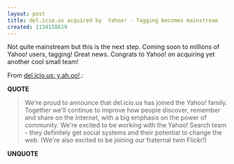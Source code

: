 ```yaml
---
layout: post
title: del.icio.us acquired by  Yahoo! - Tagging becomes mainstream
created: 1134158619
---
```

<p>Not quite mainstream but this is the next step.  Coming soon to millions of Yahoo! users, tagging! Great news. Congrats to Yahoo! on acquiring yet another cool small team!</p> <p>From <a href="http://blog.del.icio.us/blog/2005/12/yahoo.html">del.icio.us: y.ah.oo!</a>.:</p> <p><strong>QUOTE</strong></p><blockquote>We're proud to announce that del.icio.us has joined the Yahoo! family.  Together we'll continue to improve how people discover, remember and share on the Internet, with a big emphasis on the power of community.  We're excited to be working with the Yahoo! Search team - they definitely get social systems and their potential to change the web. (We're also excited to be joining our fraternal twin Flickr!)</blockquote><p><strong>UNQUOTE</strong></p>  
